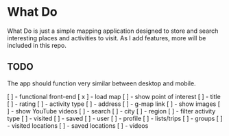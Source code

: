 # What Do

What Do is just a simple mapping application designed to store and search interesting places and activities to visit. As I add features, more will be included in this repo.

## TODO

The app should function very similar between desktop and mobile.

[ ] - functional front-end
    [ x ] - load map
    [ ] - show point of interest
        [ ] - title
        [ ] - rating
        [ ] - activity type
        [ ] - address
        [ ] - g-map link
        [ ] - show images
        [ ] - show YouTube videos
    [ ] - search
        [ ] - city
        [ ] - region
        [ ] - filter activity type
        [ ] - visited
        [ ] - saved
    [ ] - user
        [ ] - profile
        [ ] - lists/trips
        [ ] - groups
        [ ] - visited locations
        [ ] - saved locations
        [ ] - videos
